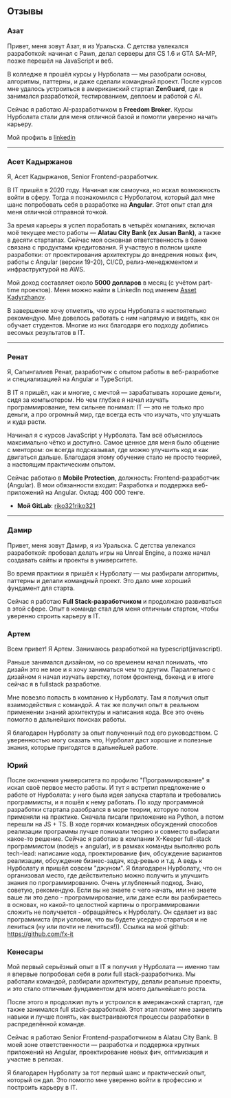 ## Отзывы

### Азат
Привет, меня зовут Азат, я из Уральска. С детства увлекался разработкой: начинал с Pawn, делал серверы для CS 1.6 и GTA SA-MP, позже перешёл на JavaScript и веб.

В колледже я прошёл курсы у Нурболата — мы разобрали основы, алгоритмы, паттерны, и даже сделали командный проект. После курсов мне удалось устроиться в американский стартап **ZenGuard**, где я занимался разработкой, тестированием, деплоем и работой с AI.

Сейчас я работаю AI-разработчиком в **Freedom Broker**. Курсы Нурболата стали для меня отличной базой и помогли уверенно начать карьеру.

Мой профиль в [linkedin](https://www.linkedin.com/in/%D0%B0%D0%B7%D0%B0%D1%82-%D0%BA%D1%83%D0%B0%D0%BD-7ab63037a?utm_source=share&utm_campaign=share_via&utm_content=profile&utm_medium=android_app)

---
### Асет Кадыржанов
Я, Асет Кадыржанов, Senior Frontend-разработчик.

В IT пришёл в 2020 году. Начинал как самоучка, но искал возможность войти в сферу. Тогда я познакомился с Нурболатом, который дал мне шанс попробовать себя в разработке на **Angular**. Этот опыт стал для меня отличной отправной точкой.

За время карьеры я успел поработать в четырёх компаниях, включая моё текущее место работы — **Alatau City Bank (ex Jusan Bank)**, а также в десяти стартапах. Сейчас моя основная ответственность в банке связана с продуктами кредитования. Я участвую в полном цикле разработки: от проектирования архитектуры до внедрения новых фич, работы с Angular (версии 19-20), CI/CD, релиз-менеджментом и инфраструктурой на AWS.

Мой доход составляет около **5000 долларов** в месяц (с учётом part-time проектов). Меня можно найти в LinkedIn под именем [Asset Kadyrzhanov](https://www.linkedin.com/in/asset-kadyrzhanov).

В завершение хочу отметить, что курсы Нурболата я настоятельно рекомендую. Мне довелось работать с ним напрямую и видеть, как он обучает студентов. Многие из них благодаря его подходу добились весомых результатов в IT.

---
### Ренат
Я, Сагынгалиев Ренат, разработчик с опытом работы в веб-разработке и специализацией на Angular и TypeScript.

В IT я пришёл, как и многие, с мечтой — зарабатывать хорошие деньги, сидя за компьютером. Но чем глубже я начал изучать программирование, тем сильнее понимал: IT — это не только про деньги, а про огромный мир, где всегда есть что изучать, что улучшать и куда расти.

Начинал я с курсов JavaScript у Нурболата. Там всё объяснялось максимально чётко и доступно. Самое ценное для меня было общение с ментором: он всегда подсказывал, где можно улучшить код и как двигаться дальше. Благодаря этому обучение стало не просто теорией, а настоящим практическим опытом.

Сейчас работаю в **Mobile Protection**, должность: Frontend-разработчик (Angular). В мои обязанности входит:  Разработка и поддержка веб-приложений на Angular. Оклад: 400 000 тенге.

* **Мой GitLab**: [riko321riko321](https://gitlab.com/riko321riko321)

---
### Дамир
Привет, меня зовут Дамир, я из Уральска. С детства увлекался разработкой: пробовал делать игры на Unreal Engine, а позже начал создавать сайты и проекты в университете.

Во время практики я пришёл к Нурболату — мы разбирали алгоритмы, паттерны и делали командный проект. Это дало мне хороший фундамент для старта.

Сейчас я работаю **Full Stack-разработчиком** и продолжаю развиваться в этой сфере. Опыт в команде стал для меня отличным стартом, чтобы уверенно строить карьеру в IT.

### Артем
Всем привет! Я Артем. Занимаюсь разработкой на typescript(javascript).

Раньше занимался дизайном, но со временем начал понимать, что дизайн это не мое и я хочу заниматься чем то другим.
Параллельно с дизайном я начал изучать верстку, потом фронтенд, бэкенд и в итоге сейчас я в fullstack разработке.

Мне повезло попасть в компанию к Нурболату. Там я получил опыт взаимодействия с командой.
А так же получил опыт в реальном применении знаний архитектуры и написания кода. Все это очень помогло в дальнейших поисках работы.

Я благодарен Нурболату за опыт полученный под его руководством.
С уверенностью могу сказать что, Нурболат даст хорошие и полезные знания, которые пригодятся в дальнейшей работе.

### Юрий
После окончания университета по профилю "Программирование" я искал своё первое место работы. И тут я встретил предложение о работе от Нурболата: у него была идея запуска стартапа и требовались программисты, и я пошёл к нему работать.
По ходу программной разработки стартапа разобрался в море теории, которую потом применяли на практике. Сначала писали приложение на Python, а потом перешли на JS + TS. В ходе горячих командных обсуждений способов реализации программы лучше понимали теорию и совместо выбирали какое-то решение.
Сейчас я работаю в компании X-Keeper full-stack программистом (nodejs + angular), и в рамках команды выполняю роль tech-lead: написание кода, проектирование фич, обсуждение вариантов реализации, обсуждение бизнес-задач, код-ревью и т.д. А ведь к Нурболату я пришёл совсем "джуном".
Я благодарен Нурболату, что он организовал место, где действительно можно получить и улучшить знания по программированию. Очень углубленный подход. Знаю, советую, рекомендую.
Если вы не знаете с чего начать, или не знаете ваше ли это дело - программирование, или даже если вы разбираетесь в основах, но какой-то целостной картины о программировании сложить не получается - обращайтесь к Нурболату. Он сделает из вас программиста (при условии, что вы будете усердно стараться и не лениться (ну или почти не лениться!)).
Ссылка на мой github: https://github.com/fx-it

### Кенесары
Мой первый серьёзный опыт в IT я получил у Нурболата — именно там я впервые попробовал себя в роли full stack-разработчика. Мы работали командой, разбирали архитектуру, делали реальные проекты, и это стало отличным фундаментом для моего дальнейшего роста.

После этого я продолжил путь и устроился в американский стартап, где также занимался full stack-разработкой. Этот этап помог мне закрепить навыки и лучше понять, как выстраиваются процессы разработки в распределённой команде.

Сейчас я работаю Senior Frontend-разработчиком в Alatau City Bank. В моей зоне ответственности — разработка и поддержка крупных приложений на Angular, проектирование новых фич, оптимизация и участие в релизах.

Я благодарен Нурболату за тот первый шанс и практический опыт, который он дал. Это помогло мне уверенно войти в профессию и построить карьеру в IT.
